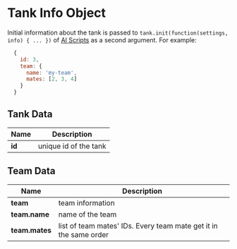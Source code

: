 # Tank Info Object

Initial information about the tank is passed to `tank.init(function(settings, info) { ... })` of [AI Scripts](/docs/manual/ai_script.md) as a second argument.  For example:

```javascript
  {
    id: 3,
    team: {
      name: 'my-team',
      mates: [2, 3, 4]
    }
  }
```

## Tank Data

Name             |  Description
-----------------|----------------------------------------
**id**           | unique id of the tank

## Team Data

Name               |  Description
-------------------|----------------------------------------
**team**           | team information
**team.name**      | name of the team
**team.mates**     | list of team mates' IDs. Every team mate get it in the same order
